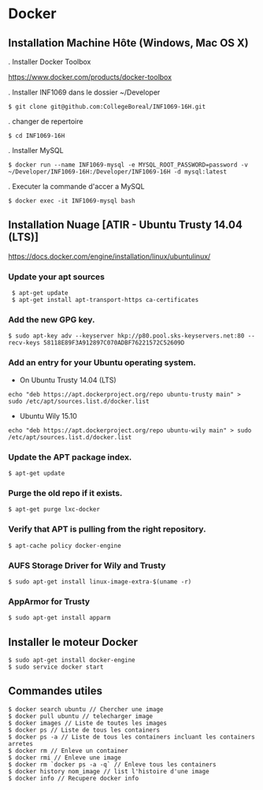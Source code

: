 # Docker

## Installation Machine Hôte (Windows, Mac OS X)

. Installer Docker Toolbox

https://www.docker.com/products/docker-toolbox

. Installer INF1069 dans le dossier ~/Developer

```
$ git clone git@github.com:CollegeBoreal/INF1069-16H.git
```

. changer de repertoire

```
$ cd INF1069-16H
```

. Installer MySQL

```
$ docker run --name INF1069-mysql -e MYSQL_ROOT_PASSWORD=password -v ~/Developer/INF1069-16H:/Developer/INF1069-16H -d mysql:latest 
```

. Executer la commande d'accer a MySQL

```
$ docker exec -it INF1069-mysql bash
```

## Installation Nuage [ATIR - Ubuntu Trusty 14.04 (LTS)]

https://docs.docker.com/engine/installation/linux/ubuntulinux/

### Update your apt sources
```
 $ apt-get update
 $ apt-get install apt-transport-https ca-certificates
```
### Add the new GPG key.

```
$ sudo apt-key adv --keyserver hkp://p80.pool.sks-keyservers.net:80 --recv-keys 58118E89F3A912897C070ADBF76221572C52609D
```

### Add an entry for your Ubuntu operating system.

- On Ubuntu Trusty 14.04 (LTS)

```
echo "deb https://apt.dockerproject.org/repo ubuntu-trusty main" > sudo /etc/apt/sources.list.d/docker.list
```

- Ubuntu Wily 15.10

```
echo "deb https://apt.dockerproject.org/repo ubuntu-wily main" > sudo /etc/apt/sources.list.d/docker.list
```

### Update the APT package index.

```
$ apt-get update
```

### Purge the old repo if it exists.
```
$ apt-get purge lxc-docker
```

### Verify that APT is pulling from the right repository.
```
$ apt-cache policy docker-engine
```

### AUFS Storage Driver for Wily and Trusty
```
$ sudo apt-get install linux-image-extra-$(uname -r)
```

### AppArmor for Trusty
```
$ sudo apt-get install apparm
```

## Installer le moteur Docker
```
$ sudo apt-get install docker-engine
$ sudo service docker start
```


## Commandes utiles

```
$ docker search ubuntu // Chercher une image
$ docker pull ubuntu // telecharger image
$ docker images // Liste de toutes les images
$ docker ps // Liste de tous les containers
$ docker ps -a // Liste de tous les containers incluant les containers arretes
$ docker rm // Enleve un container
$ docker rmi // Enleve une image
$ docker rm `docker ps -a -q` // Enleve tous les containers
$ docker history nom_image // list l'histoire d'une image
$ docker info // Recupere docker info
```

